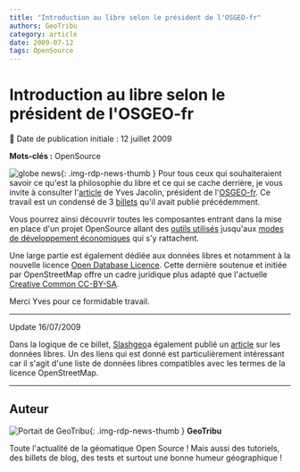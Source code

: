 ```yaml
---
title: "Introduction au libre selon le président de l'OSGEO-fr"
authors: GeoTribu
category: article
date: 2009-07-12
tags: OpenSource
---
```


# Introduction au libre selon le président de l'OSGEO-fr

:calendar: Date de publication initiale : 12 juillet 2009

**Mots-clés :** OpenSource

![globe news](https://cdn.geotribu.fr/img/internal/icons-rdp-news/world.png){: .img-rdp-news-thumb } Pour tous ceux qui souhaiteraient savoir ce qu'est la philosophie du libre et ce qui se cache derrière, je vous invite à consulter l'[article](http://media.baliz-geospatial.com/fr/article/des-logiciels-libres-aux-donnees-libres) de Yves Jacolin, président de l'[OSGEO-fr](http://wiki.osgeo.org/wiki/Francophone). Ce travail est un condensé de 3 [billets](http://georezo.net/blog/geolibre/) qu'il avait publié précédemment.

Vous pourrez ainsi découvrir toutes les composantes entrant dans la mise en place d'un projet OpenSource allant des [outils utilisés](http://media.baliz-geospatial.com/fr/article/des-logiciels-libres-aux-donnees-libres#des_outils) jusqu'aux [modes de développement économiques](http://media.baliz-geospatial.com/fr/article/des-logiciels-libres-aux-donnees-libres#les_modeles_economiques) qui s'y rattachent.

Une large partie est également dédiée aux données libres et notamment à la nouvelle licence [Open Database Licence](http://www.opendatacommons.org/2009/06/29/open-database-license-odbl-v10-released/). Cette dernière soutenue et initiée par OpenStreetMap offre un cadre juridique plus adapté que l'actuelle [Creative Common CC-BY-SA](http://creativecommons.org/licenses/by-sa/2.0/fr/).

Merci Yves pour ce formidable travail.

----

Update 16/07/2009

Dans la logique de ce billet, [Slashgeo](http://slashgeo.org/)a également publié un [article](http://technology.slashgeo.org/technology/09/07/14/1731238.shtml) sur les données libres. Un des liens qui est donné est particulièrement intéressant car il s'agit d'une liste de données libres compatibles avec les termes de la licence OpenStreetMap.

----

## Auteur

![Portait de GeoTribu](https://cdn.geotribu.fr/img/internal/charte/geotribu_logo_64x64.png){: .img-rdp-news-thumb }
**GeoTribu**

Toute l'actualité de la géomatique Open Source ! Mais aussi des tutoriels, des billets de blog, des tests et surtout une bonne humeur géographique !

